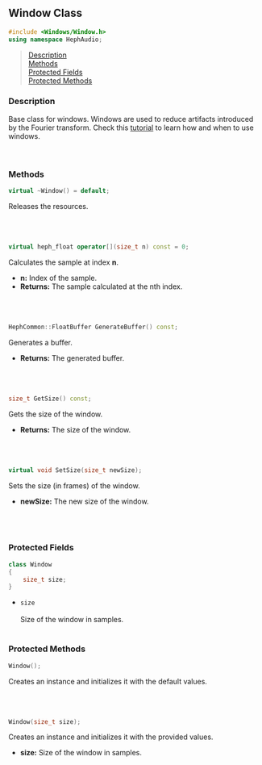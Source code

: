 ## Window Class
```c++
#include <Windows/Window.h>
using namespace HephAudio;
```

> [Description](#description)<br>
[Methods](#methods)<br>
[Protected Fields](#protected-fields)<br>
[Protected Methods](#protected-methods)

### Description
Base class for windows. Windows are used to reduce artifacts introduced by the Fourier transform. Check this [tutorial](/docs/tutorials/UsingWindows.md) to learn how and when to use windows.<br>
<br><br>

### Methods
```c++
virtual ~Window() = default;
```
Releases the resources.
<br><br><br><br>
```c++
virtual heph_float operator[](size_t n) const = 0;
```
Calculates the sample at index **n**.
- **n:** Index of the sample.
- **Returns:** The sample calculated at the nth index.
<br><br><br><br>
```c++
HephCommon::FloatBuffer GenerateBuffer() const;
```
Generates a buffer.
- **Returns:** The generated buffer.
<br><br><br><br>
```c++
size_t GetSize() const;
```
Gets the size of the window.
- **Returns:** The size of the window.
<br><br><br><br>
```c++
virtual void SetSize(size_t newSize);
```
Sets the size (in frames) of the window.
- **newSize:** The new size of the window.
<br><br><br><br>

### Protected Fields
```c++
class Window
{
	size_t size;
}
```

- ``size``
<br><br>
Size of the window in samples.
<br><br>

### Protected Methods

```c++
Window();
```
Creates an instance and initializes it with the default values.
<br><br><br><br>

```c++
Window(size_t size);
```
Creates an instance and initializes it with the provided values.
- **size:** Size of the window in samples.

